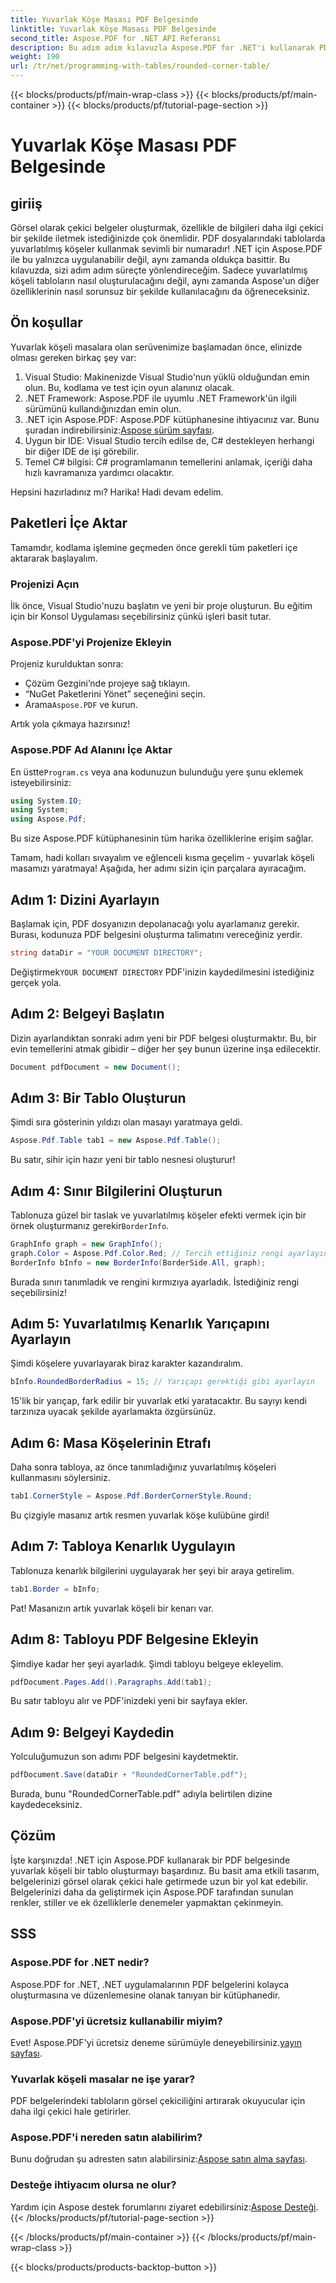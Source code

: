 ```yaml
---
title: Yuvarlak Köşe Masası PDF Belgesinde
linktitle: Yuvarlak Köşe Masası PDF Belgesinde
second_title: Aspose.PDF for .NET API Referansı
description: Bu adım adım kılavuzla Aspose.PDF for .NET'i kullanarak PDF belgelerinizde güzel yuvarlak köşeli bir tablonun nasıl oluşturulacağını öğrenin.
weight: 190
url: /tr/net/programming-with-tables/rounded-corner-table/
---
```


{{< blocks/products/pf/main-wrap-class >}}
{{< blocks/products/pf/main-container >}}
{{< blocks/products/pf/tutorial-page-section >}}

# Yuvarlak Köşe Masası PDF Belgesinde

## giriiş

Görsel olarak çekici belgeler oluşturmak, özellikle de bilgileri daha ilgi çekici bir şekilde iletmek istediğinizde çok önemlidir. PDF dosyalarındaki tablolarda yuvarlatılmış köşeler kullanmak sevimli bir numaradır! .NET için Aspose.PDF ile bu yalnızca uygulanabilir değil, aynı zamanda oldukça basittir. Bu kılavuzda, sizi adım adım süreçte yönlendireceğim. Sadece yuvarlatılmış köşeli tabloların nasıl oluşturulacağını değil, aynı zamanda Aspose'un diğer özelliklerinin nasıl sorunsuz bir şekilde kullanılacağını da öğreneceksiniz.

## Ön koşullar

Yuvarlak köşeli masalara olan serüvenimize başlamadan önce, elinizde olması gereken birkaç şey var:

1. Visual Studio: Makinenizde Visual Studio'nun yüklü olduğundan emin olun. Bu, kodlama ve test için oyun alanınız olacak.
2. .NET Framework: Aspose.PDF ile uyumlu .NET Framework'ün ilgili sürümünü kullandığınızdan emin olun.
3. .NET için Aspose.PDF: Aspose.PDF kütüphanesine ihtiyacınız var. Bunu şuradan indirebilirsiniz:[Aspose sürüm sayfası](https://releases.aspose.com/pdf/net/).
4. Uygun bir IDE: Visual Studio tercih edilse de, C# destekleyen herhangi bir diğer IDE de işi görebilir.
5. Temel C# bilgisi: C# programlamanın temellerini anlamak, içeriği daha hızlı kavramanıza yardımcı olacaktır.

Hepsini hazırladınız mı? Harika! Hadi devam edelim.

## Paketleri İçe Aktar

Tamamdır, kodlama işlemine geçmeden önce gerekli tüm paketleri içe aktararak başlayalım. 

### Projenizi Açın

İlk önce, Visual Studio'nuzu başlatın ve yeni bir proje oluşturun. Bu eğitim için bir Konsol Uygulaması seçebilirsiniz çünkü işleri basit tutar.

### Aspose.PDF'yi Projenize Ekleyin

Projeniz kurulduktan sonra:
- Çözüm Gezgini’nde projeye sağ tıklayın.
- “NuGet Paketlerini Yönet” seçeneğini seçin.
-  Arama`Aspose.PDF` ve kurun.

Artık yola çıkmaya hazırsınız!

### Aspose.PDF Ad Alanını İçe Aktar

 En üstte`Program.cs` veya ana kodunuzun bulunduğu yere şunu eklemek isteyebilirsiniz:

```csharp
using System.IO;
using System;
using Aspose.Pdf;
```

Bu size Aspose.PDF kütüphanesinin tüm harika özelliklerine erişim sağlar.

Tamam, hadi kolları sıvayalım ve eğlenceli kısma geçelim - yuvarlak köşeli masamızı yaratmaya! Aşağıda, her adımı sizin için parçalara ayıracağım.

## Adım 1: Dizini Ayarlayın

Başlamak için, PDF dosyanızın depolanacağı yolu ayarlamanız gerekir. Burası, kodunuza PDF belgesini oluşturma talimatını vereceğiniz yerdir.

```csharp
string dataDir = "YOUR DOCUMENT DIRECTORY";
```

 Değiştirmek`YOUR DOCUMENT DIRECTORY` PDF'inizin kaydedilmesini istediğiniz gerçek yola. 

## Adım 2: Belgeyi Başlatın

Dizin ayarlandıktan sonraki adım yeni bir PDF belgesi oluşturmaktır. Bu, bir evin temellerini atmak gibidir – diğer her şey bunun üzerine inşa edilecektir.

```csharp
Document pdfDocument = new Document();
```

## Adım 3: Bir Tablo Oluşturun

Şimdi sıra gösterinin yıldızı olan masayı yaratmaya geldi.

```csharp
Aspose.Pdf.Table tab1 = new Aspose.Pdf.Table();
```

Bu satır, sihir için hazır yeni bir tablo nesnesi oluşturur!

## Adım 4: Sınır Bilgilerini Oluşturun

 Tablonuza güzel bir taslak ve yuvarlatılmış köşeler efekti vermek için bir örnek oluşturmanız gerekir`BorderInfo`.

```csharp
GraphInfo graph = new GraphInfo();
graph.Color = Aspose.Pdf.Color.Red; // Tercih ettiğiniz rengi ayarlayın
BorderInfo bInfo = new BorderInfo(BorderSide.All, graph);
```

Burada sınırı tanımladık ve rengini kırmızıya ayarladık. İstediğiniz rengi seçebilirsiniz!

## Adım 5: Yuvarlatılmış Kenarlık Yarıçapını Ayarlayın

Şimdi köşelere yuvarlayarak biraz karakter kazandıralım.

```csharp
bInfo.RoundedBorderRadius = 15; // Yarıçapı gerektiği gibi ayarlayın
```

15'lik bir yarıçap, fark edilir bir yuvarlak etki yaratacaktır. Bu sayıyı kendi tarzınıza uyacak şekilde ayarlamakta özgürsünüz.

## Adım 6: Masa Köşelerinin Etrafı

Daha sonra tabloya, az önce tanımladığınız yuvarlatılmış köşeleri kullanmasını söylersiniz.

```csharp
tab1.CornerStyle = Aspose.Pdf.BorderCornerStyle.Round;
```

Bu çizgiyle masanız artık resmen yuvarlak köşe kulübüne girdi!

## Adım 7: Tabloya Kenarlık Uygulayın

Tablonuza kenarlık bilgilerini uygulayarak her şeyi bir araya getirelim.

```csharp
tab1.Border = bInfo;
```

Pat! Masanızın artık yuvarlak köşeli bir kenarı var.

## Adım 8: Tabloyu PDF Belgesine Ekleyin

Şimdiye kadar her şeyi ayarladık. Şimdi tabloyu belgeye ekleyelim.

```csharp
pdfDocument.Pages.Add().Paragraphs.Add(tab1);
```

Bu satır tabloyu alır ve PDF'inizdeki yeni bir sayfaya ekler. 

## Adım 9: Belgeyi Kaydedin

Yolculuğumuzun son adımı PDF belgesini kaydetmektir. 

```csharp
pdfDocument.Save(dataDir + "RoundedCornerTable.pdf");
```

Burada, bunu "RoundedCornerTable.pdf" adıyla belirtilen dizine kaydedeceksiniz.

## Çözüm

İşte karşınızda! .NET için Aspose.PDF kullanarak bir PDF belgesinde yuvarlak köşeli bir tablo oluşturmayı başardınız. Bu basit ama etkili tasarım, belgelerinizi görsel olarak çekici hale getirmede uzun bir yol kat edebilir. Belgelerinizi daha da geliştirmek için Aspose.PDF tarafından sunulan renkler, stiller ve ek özelliklerle denemeler yapmaktan çekinmeyin.

## SSS

### Aspose.PDF for .NET nedir?
Aspose.PDF for .NET, .NET uygulamalarının PDF belgelerini kolayca oluşturmasına ve düzenlemesine olanak tanıyan bir kütüphanedir.

### Aspose.PDF'yi ücretsiz kullanabilir miyim?
 Evet! Aspose.PDF'yi ücretsiz deneme sürümüyle deneyebilirsiniz.[yayın sayfası](https://releases.aspose.com/).

### Yuvarlak köşeli masalar ne işe yarar?
PDF belgelerindeki tabloların görsel çekiciliğini artırarak okuyucular için daha ilgi çekici hale getirirler.

### Aspose.PDF'i nereden satın alabilirim?
 Bunu doğrudan şu adresten satın alabilirsiniz:[Aspose satın alma sayfası](https://purchase.aspose.com/buy).

### Desteğe ihtiyacım olursa ne olur?
 Yardım için Aspose destek forumlarını ziyaret edebilirsiniz:[Aspose Desteği](https://forum.aspose.com/c/pdf/10).
{{< /blocks/products/pf/tutorial-page-section >}}

{{< /blocks/products/pf/main-container >}}
{{< /blocks/products/pf/main-wrap-class >}}

{{< blocks/products/products-backtop-button >}}
